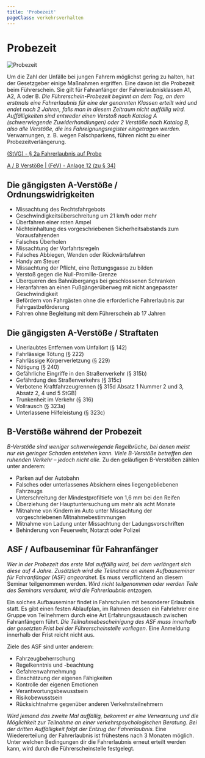 ```yaml
---
title: 'Probezeit'
pageClass: verkehrsverhalten
---
```


<infoBox>

# Probezeit

![Probezeit](/img/media/probezeit.jpg "Probezeit")

Um die Zahl der Unfälle bei jungen Fahrern möglichst gering zu halten, hat der Gesetzgeber einige Maßnahmen ergriffen. Eine davon ist die Probezeit beim Führerschein. Sie gilt für Fahranfänger der Fahrerlaubnisklassen A1, A2, A oder B. *Die Führerschein-Probezeit beginnt an dem Tag, an dem erstmals eine Fahrerlaubnis für eine der genannten Klassen erteilt wird und endet nach 2 Jahren, falls man in diesem Zeitraum nicht auffällig wird.* *Auffälligkeiten sind entweder einen Verstoß nach Katalog A (schwerwiegende Zuwiderhandlungen) oder 2 Verstöße nach Katalog B, also alle Verstöße, die ins Fahreignungsregister eingetragen werden.* Verwarnungen, z. B. wegen Falschparkens, führen nicht zu einer Probezeitverlängerung.

<a href="https://www.gesetze-im-internet.de/stvg/__2a.html" target="_blank">(StVG) - § 2a Fahrerlaubnis auf Probe</a> 

<a href="https://www.gesetze-im-internet.de/fev_2010/anlage_12.html" target="_blank">A / B Verstöße | (FeV) - Anlage 12 (zu § 34)</a> 

</infoBox>

<newSection title="Die gängigsten A-Verstöße / Ordnungswidrigkeiten">

## Die gängigsten A-Verstöße / Ordnungswidrigkeiten

- Missachtung des Rechtsfahrgebots
- Geschwindigkeitsüberschreitung um 21 km/h oder mehr
- Überfahren einer roten Ampel
- Nichteinhaltung des vorgeschriebenen Sicherheitsabstands zum Vorausfahrenden
- Falsches Überholen
- Missachtung der Vorfahrtsregeln
- Falsches Abbiegen, Wenden oder Rückwärtsfahren
- Handy am Steuer
- Missachtung der Pflicht, eine Rettungsgasse zu bilden
- Verstoß gegen die Null-Promille-Grenze
- Überqueren des Bahnübergangs bei geschlossenen Schranken
- Heranfahren an einen Fußgängerüberweg mit nicht angepasster Geschwindigkeit
- Befördern von Fahrgästen ohne die erforderliche Fahrerlaubnis zur Fahrgastbeförderung
- Fahren ohne Begleitung mit dem Führerschein ab 17 Jahren

</newSection>

<newSection title="Die gängigsten A-Verstößen / Straftaten">

## Die gängigsten A-Verstöße / Straftaten

- Unerlaubtes Entfernen vom Unfallort (§ 142)
- Fahrlässige Tötung (§ 222)
- Fahrlässige Körperverletzung (§ 229)
- Nötigung (§ 240)
- Gefährliche Eingriffe in den Straßenverkehr (§ 315b)
- Gefährdung des Straßenverkehrs (§ 315c)
- Verbotene Kraftfahrzeugrennen (§ 315d Absatz 1 Nummer 2 und 3, Absatz 2, 4 und 5 StGB)
- Trunkenheit im Verkehr (§ 316)
- Vollrausch (§ 323a)
- Unterlassene Hilfeleistung (§ 323c)

</newSection>

<newSection title="B-Verstöße während der Probezeit">

## B-Verstöße während der Probezeit

*B-Verstöße sind weniger schwerwiegende Regelbrüche, bei denen meist nur ein geringer Schaden entstehen kann. Viele B-Verstöße betreffen den ruhenden Verkehr – jedoch nicht alle.* Zu den geläufigen B-Verstößen zählen unter anderem:

- Parken auf der Autobahn
- Falsches oder unterlassenes Absichern eines liegengebliebenen Fahrzeugs
- Unterschreitung der Mindestprofiltiefe von 1,6 mm bei den Reifen
- Überziehung der Hauptuntersuchung um mehr als acht Monate
- Mitnahme von Kindern im Auto unter Missachtung der vorgeschriebenen Mitnahmebestimmungen
- Mitnahme von Ladung unter Missachtung der Ladungsvorschriften
- Behinderung von Feuerwehr, Notarzt oder Polizei

</newSection>

<newSection title="ASF / Aufbauseminar für Fahranfänger">

## ASF / Aufbauseminar für Fahranfänger

*Wer in der Probezeit das erste Mal auffällig wird, bei dem verlängert sich diese auf 4 Jahre.* *Zusätzlich wird die Teilnahme an einem Aufbauseminar für Fahranfänger (ASF) angeordnet.* Es muss verpflichtend an diesem Seminar teilgenommen werden. *Wird nicht teilgenommen oder werden Teile des Seminars versäumt, wird die Fahrerlaubnis entzogen.*

Ein solches Aufbauseminar findet in Fahrschulen mit besonderer Erlaubnis statt. Es gibt einen festen Ablaufplan, im Rahmen dessen ein Fahrlehrer eine Gruppe von Teilnehmern durch eine Art Erfahrungsaustausch zwischen Fahranfängern führt. *Die Teilnahmebescheinigung des ASF muss innerhalb der gesetzten Frist bei der Führerscheinstelle vorliegen.* Eine Anmeldung innerhalb der Frist reicht nicht aus.

Ziele des ASF sind unter anderem:

- Fahrzeugbeherrschung
- Regelkenntnis und -beachtung
- Gefahrenwahrnehmung
- Einschätzung der eigenen Fähigkeiten
- Kontrolle der eigenen Emotionen
- Verantwortungsbewusstsein
- Risikobewusstsein
- Rücksichtnahme gegenüber anderen Verkehrsteilnehmern

*Wird jemand das zweite Mal auffällig, bekommt er eine Verwarnung und die Möglichkeit zur Teilnahme an einer verkehrspsychologischen Beratung.* *Bei der dritten Auffälligkeit folgt der Entzug der Fahrerlaubnis.* Eine Wiedererteilung der Fahrerlaubnis ist frühestens nach 3 Monaten möglich. Unter welchen Bedingungen dir die Fahrerlaubnis erneut erteilt werden kann, wird durch die Führerscheinstelle festgelegt. 

</newSection>
